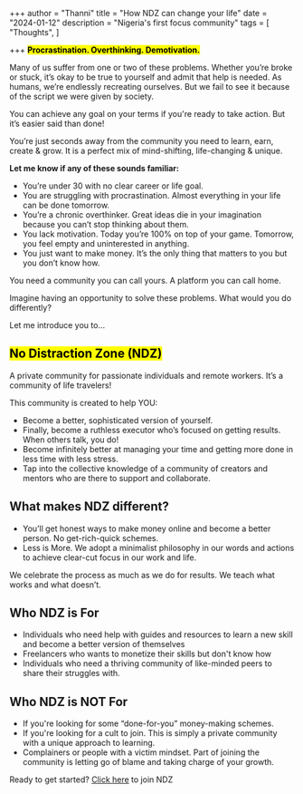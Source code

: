 +++
author = "Thanni"
title = "How NDZ can change your life"
date = "2024-01-12"
description = "Nigeria's first focus community"
tags = [
"Thoughts",
]

+++ <mark>**Procrastination. Overthinking. Demotivation.**</mark>

Many of us suffer from one or two of these problems. Whether you’re broke or stuck, it’s okay to be true to yourself and admit that help is needed. As humans, we’re endlessly recreating ourselves. But we fail to see it because of the script we were given by society.

<!--more-->

You can achieve any goal on your terms if you're ready to take action. But it’s easier said than done!

You’re just seconds away from the community you need to learn, earn, create & grow. It is a perfect mix of mind-shifting, life-changing & unique.

**Let me know if any of these sounds familiar:**

- You’re under 30 with no clear career or life goal.
- You are struggling with procrastination. Almost everything in your life can be done tomorrow.
- You’re a chronic overthinker. Great ideas die in your imagination because you can’t stop thinking about them.
- You lack motivation. Today you’re 100% on top of your game. Tomorrow, you feel empty and uninterested in anything.
- You just want to make money. It’s the only thing that matters to you but you don’t know how.

You need a community you can call yours. A platform you can call home.

Imagine having an opportunity to solve these problems. What would you do differently?

Let me introduce you to…

## <mark>**No Distraction Zone** (NDZ)</mark>

A private community for passionate individuals and remote workers. It’s a community of life travelers!

This community is created to help YOU:

- Become a better, sophisticated version of yourself.
- Finally, become a ruthless executor who’s focused on getting results. When others talk, you do!
- Become infinitely better at managing your time and getting more done in less time with less stress.
- Tap into the collective knowledge of a community of creators and mentors who are there to support and collaborate.

## What makes NDZ different?

- You’ll get honest ways to make money online and become a better person. No get-rich-quick schemes.
- Less is More. We adopt a minimalist philosophy in our words and actions to achieve clear-cut focus in our work and life.

We celebrate the process as much as we do for results. We teach what works and what doesn’t.

## Who NDZ is For

- Individuals who need help with guides and resources to learn a new skill and become a better version of themselves
- Freelancers who wants to monetize their skills but don't know how
- Individuals who need a thriving community of like-minded peers to share their struggles with.

## Who NDZ is NOT For

- If you're looking for some “done-for-you” money-making schemes.
- If you're looking for a cult to join. This is simply a private community with a unique approach to learning.
- Complainers or people with a victim mindset. Part of joining the community is letting go of blame and taking charge of your growth.

Ready to get started? [Click here](https://ndz.ng) to join NDZ
